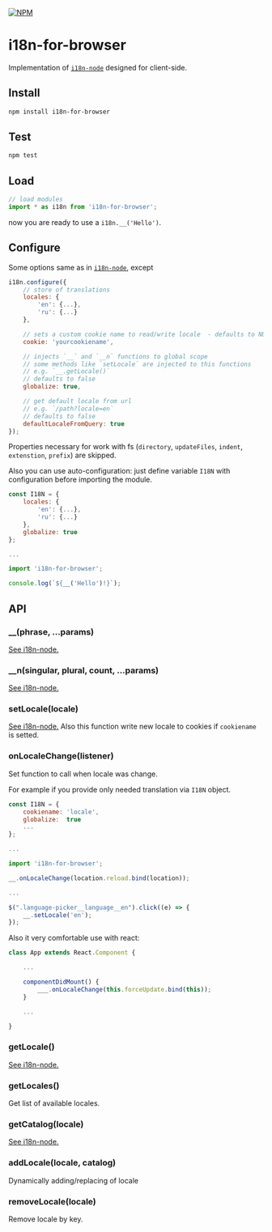 [![NPM](https://nodei.co/npm/i18n-for-browser.png?compact=true)](https://nodei.co/npm/i18n-for-browser/)

# i18n-for-browser
Implementation of [`i18n-node`](https://github.com/mashpie/i18n-node) designed for client-side.


## Install
```sh
npm install i18n-for-browser
```

## Test
```sh
npm test
```

## Load
```js
// load modules
import * as i18n from 'i18n-for-browser';
```

now you are ready to use a `i18n.__('Hello')`. 


## Configure

Some options same as in [`i18n-node`](https://github.com/mashpie/i18n-node), except

```js
i18n.configure({
	// store of translations
    locales: {
    	'en': {...},
    	'ru': {...}
	},

    // sets a custom cookie name to read/write locale  - defaults to NULL
    cookie: 'yourcookiename',

    // injects `__` and `__n` functions to global scope
    // some methods like `setLocale` are injected to this functions
    // e.g. `__.getLocale()`
    // defaults to false
    globalize: true,

    // get default locale from url
    // e.g. `/path?locale=en`
    // defaults to false
    defaultLocaleFromQuery: true
});
```

Properties necessary for work with fs (`directory`, `updateFiles`, `indent`, `extenstion`, `prefix`) are skipped.

Also you can use auto-configuration: just define variable `I18N` with configuration before importing the module.

```js
const I18N = {
    locales: {
    	'en': {...},
    	'ru': {...}
	},
	globalize: true
};

...

import 'i18n-for-browser';

console.log(`${__('Hello')!}`);

```


## API


### __(phrase, ...params)

[See i18n-node.](https://github.com/mashpie/i18n-node#__)


### __n(singular, plural, count, ...params)

[See i18n-node.](https://github.com/mashpie/i18n-node#__n)


### setLocale(locale)

[See i18n-node.](https://github.com/mashpie/i18n-node#setlocale) Also this function write new locale to cookies if `cookiename` is setted.


### onLocaleChange(listener)

Set function to call when locale was change.

For example if you provide only needed translation via `I18N` object.
```js
const I18N = {
	cookiename: 'locale',
	globalize:  true
	...
};

...

import 'i18n-for-browser';

__.onLocaleChange(location.reload.bind(location));

...

$(".language-picker__language__en").click((e) => {
	__.setLocale('en');
});

```

Also it very comfortable use with react:
```js
class App extends React.Component {

	...

	componentDidMount() {
		___.onLocaleChange(this.forceUpdate.bind(this));
	}

	...

}
```


### getLocale()

[See i18n-node.](https://github.com/mashpie/i18n-node#getlocale)


### getLocales()

Get list of available locales.


### getCatalog(locale)

[See i18n-node.](https://github.com/mashpie/i18n-node#getcatalog)


### addLocale(locale, catalog)

Dynamically adding/replacing of locale


### removeLocale(locale)

Remove locale by key.
